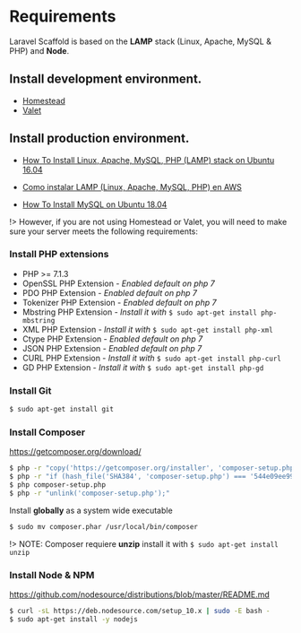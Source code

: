 # Requirements

Laravel Scaffold is based on the **LAMP** stack (Linux, Apache, MySQL & PHP) and **Node**.


## Install development environment.

- [Homestead](https://laravel.com/docs/5.5/homestead)
- [Valet](https://laravel.com/docs/5.5/valet)


## Install production environment.

- [How To Install Linux, Apache, MySQL, PHP (LAMP) stack on Ubuntu 16.04](https://www.digitalocean.com/community/tutorials/how-to-install-linux-apache-mysql-php-lamp-stack-on-ubuntu-16-04)

- [Como instalar LAMP (Linux, Apache, MySQL, PHP) en AWS](https://medium.com/modulr/como-instalar-lamp-stack-linux-apache-mysql-php-en-una-instancia-ec2-de-aws-con-ubuntu-16-04-bcf72b5d9937)

- [How To Install MySQL on Ubuntu 18.04](https://www.digitalocean.com/community/tutorials/how-to-install-mysql-on-ubuntu-18-04)

!> However, if you are not using Homestead or Valet, you will need to make sure your server meets the following requirements:


### Install PHP extensions

- PHP >= 7.1.3
- OpenSSL PHP Extension - _Enabled default on php 7_
- PDO PHP Extension - _Enabled default on php 7_
- Tokenizer PHP Extension - _Enabled default on php 7_
- Mbstring PHP Extension - _Install it with_ `$ sudo apt-get install php-mbstring`
- XML PHP Extension - _Install it with_ `$ sudo apt-get install php-xml`
- Ctype PHP Extension - _Enabled default on php 7_
- JSON PHP Extension - _Enabled default on php 7_
- CURL PHP Extension - _Install it with_ `$ sudo apt-get install php-curl`
- GD PHP Extension - _Install it with_ `$ sudo apt-get install php-gd`

### Install Git

```bash
$ sudo apt-get install git
```


### Install Composer

https://getcomposer.org/download/

```bash
$ php -r "copy('https://getcomposer.org/installer', 'composer-setup.php');"
$ php -r "if (hash_file('SHA384', 'composer-setup.php') === '544e09ee996cdf60ece3804abc52599c22b1f40f4323403c44d44fdfdd586475ca9813a858088ffbc1f233e9b180f061') { echo 'Installer verified'; } else { echo 'Installer corrupt'; unlink('composer-setup.php'); } echo PHP_EOL;"
$ php composer-setup.php
$ php -r "unlink('composer-setup.php');"
```

Install **globally** as a system wide executable

```bash
$ sudo mv composer.phar /usr/local/bin/composer
```

!> NOTE: Composer requiere **unzip** install it with `$ sudo apt-get install unzip`


### Install Node & NPM

https://github.com/nodesource/distributions/blob/master/README.md

```bash
$ curl -sL https://deb.nodesource.com/setup_10.x | sudo -E bash -
$ sudo apt-get install -y nodejs
```
